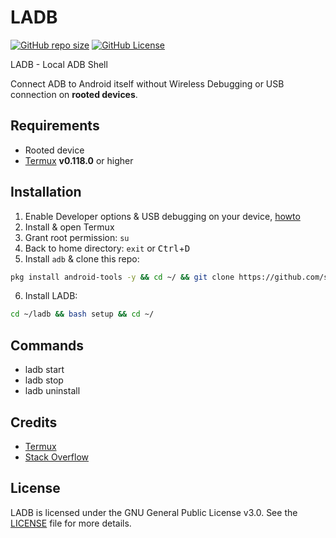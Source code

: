 # LADB

[![GitHub repo size](https://img.shields.io/github/repo-size/sekedus/ladb?label=Size)](https://github.com/sekedus/ladb) [![GitHub License](https://img.shields.io/github/license/sekedus/ladb?label=License)](https://github.com/sekedus/ladb/blob/main/LICENSE)

LADB - Local ADB Shell

Connect ADB to Android itself without Wireless Debugging or USB connection on **rooted devices**.

## Requirements

- Rooted device
- [Termux](https://github.com/termux/termux-app/releases/latest) **v0.118.0** or higher

## Installation

1. Enable Developer options & USB debugging on your device, [howto](https://developer.android.com/studio/debug/dev-options)
2. Install & open Termux
3. Grant root permission: `su`
4. Back to home directory: `exit` or <kbd>Ctrl</kbd>+<kbd>D</kbd>
5. Install `adb` & clone this repo: 
```bash
pkg install android-tools -y && cd ~/ && git clone https://github.com/sekedus/ladb.git
```
6. Install LADB: 
```bash
cd ~/ladb && bash setup && cd ~/
```

## Commands

- ladb start
- ladb stop
- ladb uninstall

## Credits

- [Termux](https://github.com/termux/termux-app)
- [Stack Overflow](https://stackoverflow.com/a/78537118/7598333)

## License

LADB is licensed under the GNU General Public License v3.0. See the [LICENSE](https://github.com/sekedus/ladb/blob/main/LICENSE) file for more details.
